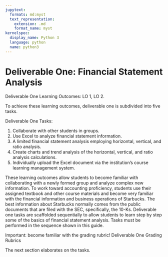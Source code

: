 ```yaml
---
jupytext:
  formats: md:myst
  text_representation:
    extension: .md
    format_name: myst
kernelspec:
  display_name: Python 3
  language: python
  name: python3
---
```


# Deliverable One: Financial Statement Analysis

Deliverable One Learning Outcomes: LO 1, LO 2.

To achieve these learning outcomes, deliverable one is subdivided into five tasks.

Deliverable One Tasks:

1. Collaborate with other students in groups. 
2. Use Excel to analyze financial statement information. 
3. A limited financial statement analysis employing horizontal, vertical, and ratio analysis. 
4. Create charts and trend analysis of the horizontal, vertical, and ratio analysis calculations.
5. Individually upload the Excel document via the institution’s course learning management system.

These learning outcomes allow students to become familiar with collaborating with a newly formed group and analyze complex new information. To work toward accounting proficiency, students use their assigned textbook and other course materials and become very familiar with the financial information and business operations of Starbucks. The best information about Starbucks normally comes from the public documents that are filed with the SEC, specifically, the 10-Ks. Deliverable one tasks are scaffolded sequentially to allow students to learn step by step some of the basics of financial statement analysis. Tasks must be performed in the sequence shown in this guide.

Important: become familiar with the grading rubric! Deliverable One Grading Rubrics

The next section elaborates on the tasks.

